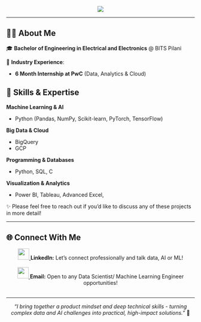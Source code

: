 <!-- Banner / Greeting -->
<p align="center">
  <img src="https://capsule-render.vercel.app/api?type=waving&height=300&color=gradient&text=Hello👋,%20I'm%20Tavish%20Tayal%20&animation=fadeIn" />
</p>

---

## 👩‍💻 About Me  

🎓 **Bachelor of Engineering in Electrical and Electronics** @ BITS Pilani 

💼 **Industry Experience**:  
- **6 Month Internship at PwC** (Data, Analytics & Cloud) 

## 🚀 Skills & Expertise  

**Machine Learning & AI**  
- Python (Pandas, NumPy, Scikit-learn, PyTorch, TensorFlow) 

**Big Data & Cloud**  
- BigQuery  
- GCP  

**Programming & Databases**  
- Python, SQL, C

**Visualization & Analytics**  
- Power BI, Tableau, Advanced Excel, 

✨ Please feel free to reach out if you’d like to discuss any of these projects in more detail! 

---

## 🌐 Connect With Me  

<p align="center">
  <a href="https://www.linkedin.com/in/tavish-tayal/">
    <img src="https://skillicons.dev/icons?i=linkedin" height="30" />
  </a> 
  <b>LinkedIn:</b> Let’s connect professionally and talk data, AI or ML!  
  <br><br>
  
  <a href="mailto:tavishtayal@gmail.com">
    <img src="https://img.shields.io/badge/Email-D14836?style=for-the-badge&logo=gmail&logoColor=white" height="30"/>
  </a> 
  <b>Email:</b> Open to any Data Scientist/ Machine Learning Engineer opportunities! 
  <br><br>
</p>

---

<p align="center">
  <em>“I bring together a product mindset and deep technical skills - turning complex data and AI challenges into practical, high-impact solutions.”</em> 🚀
</p>
